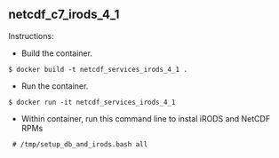 ## netcdf_c7_irods_4_1


Instructions:

   - Build the container.
   ```
   $ docker build -t netcdf_services_irods_4_1 .
   ```
   - Run the container.
   ```
   $ docker run -it netcdf_services_irods_4_1
   ```
   - Within container, run this command line to instal iRODS and NetCDF RPMs
   ```
    # /tmp/setup_db_and_irods.bash all
   ```
